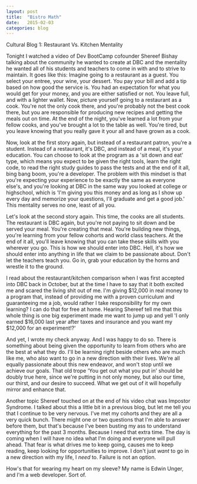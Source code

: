 ```yaml
---
layout: post
title:  "Bistro Math"
date:   2015-02-03
categories: blog
---
```


Cultural Blog 1: Restaurant Vs. Kitchen Mentality

Tonight I watched a video of Dev BootCamp cofounder Shereef Bishay talking about the community he wanted to create at DBC and the mentality he wanted all of his students and teachers to come in with and to strive to maintain. It goes like this: Imagine going to a restaurant as a guest. You select your entree, your wine, your dessert. You pay your bill and add a tip based on how good the service is. You had an expectation for what you would get for your money, and you are either satisfied or not. You leave full, and with a lighter wallet. Now, picture yourself going to a restaurant as a cook. You're not the only cook there, and you're probably not the best cook there, but you are responsible for producing new recipes and getting the meals out on time. At the end of the night, you've learned a lot from your fellow cooks, and you've brought a lot to the table as well. You're tired, but you leave knowing that you really gave it your all and have grown as a cook.

Now, look at the first story again, but instead of a restaurant patron, you're a student. Instead of a restaurant, it's DBC, and instead of a meal, it's your education. You can choose to look at the program as a 'sit down and eat' type, which means you expect to be given the right tools, learn the right code, to read the right study guides to pass the tests and at the end of it all, bing bang boom, you're a developer. The problem with this mindset is that you're expecting your experience to be exactly the same as everyone else's, and you're looking at DBC in the same way you looked at college or highschool, which is 'I'm giving you this money and as long as I show up every day and memorize your questions, I'll graduate and get a good job.' This mentality serves no one, least of all you.

Let's look at the second story again. This time, the cooks are all students. The restaurant is DBC again, but you're not paying to sit down and be served your meal. You're creating that meal. You're building new things, you're learning from your fellow cohorts and world class teachers. At the end of it all, you'll leave knowing that you can take these skills with you wherever you go. This is how we should enter into DBC. Hell, it's how we should enter into anything in life that we claim to be passionate about. Don't let the teachers teach you. Go in, grab your education by the horns and wrestle it to the ground.

I read about the restaurant/kitchen comparison when I was first accepted into DBC back in October, but at the time I have to say that it both excited me and scared the living shit out of me. I'm giving $12,000 in real money to a program that, instead of providing me with a proven curriculum and guaranteeing me a job, would rather I take responsibility for my own learning? I can do that for free at home. Hearing Shereef tell me that this whole thing is one big experiment made me want to jump up and yell 'I only earned $16,000 last year after taxes and insurance and you want my $12,000 for an experiment!?'

And yet, I wrote my check anyway. And I was happy to do so. There is something about being given the opportunity to learn from others who are the best at what they do. I'll be learning right beside others who are much like me, who also want to go in a new direction with their lives. We're all equally passionate about this new endeavor, and won't stop until we achieve our goals. That old trope 'You get out what you put in' should be doubly true here, since we're putting in not only money, but also our time, our thirst, and our desire to succeed. What we get out of it will hopefully mirror and enhance that.

Another topic Shereef touched on at the end of his video chat was Impostor Syndrome. I talked about this a little bit in a previous blog, but let me tell you that I continue to be very nervous. I've met my cohorts and they are all a very quick bunch. There might one or two questions that I'm able to answer before them, but that's because I've been busting my ass to understand everything for the past 3 months. Because I need that extra time. The day is coming when I will have no idea what I'm doing and everyone will pull ahead. That fear is what drives me to keep going, causes me to keep reading, keep looking for opportunities to improve. I don't just <em>want</em> to go in a new direction with my life, I <em>need</em> to. Failure is not an option.

How's that for wearing my heart on my sleeve? My name is Edwin Unger, and I'm a web developer. Sort of.